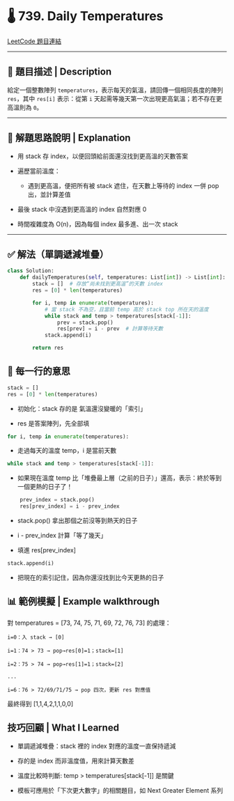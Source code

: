 # 🌡️ 739. Daily Temperatures

[LeetCode 題目連結](https://leetcode.com/problems/daily-temperatures/)

---

## 📘 題目描述 | Description

給定一個整數陣列 `temperatures`，表示每天的氣溫，請回傳一個相同長度的陣列 `res`，其中 `res[i]` 表示：從第 `i` 天起需等幾天第一次出現更高氣溫；若不存在更高溫則為 `0`。

---
## 🧠 解題思路說明 | Explanation
- 用 stack 存 index，以便回頭給前面還沒找到更高溫的天數答案

- 遍歷當前溫度：

    - 遇到更高溫，便把所有被 stack 遮住，在天數上等待的 index 一併 pop 出，並計算差值

- 最後 stack 中沒遇到更高溫的 index 自然對應 0

- 時間複雜度為 O(n)，因為每個 index 最多進、出一次 stack

---

## ✅ 解法（單調遞減堆疊）

```python
class Solution:
    def dailyTemperatures(self, temperatures: List[int]) -> List[int]:
        stack = []  # 存放“尚未找到更高溫”的天數 index
        res = [0] * len(temperatures)

        for i, temp in enumerate(temperatures):
            # 當 stack 不為空，且當前 temp 高於 stack top 所在天的溫度
            while stack and temp > temperatures[stack[-1]]:
                prev = stack.pop()
                res[prev] = i - prev  # 計算等待天數
            stack.append(i)

        return res
```
## 🧠 每一行的意思
```python
stack = []
res = [0] * len(temperatures)
```
- 初始化：stack 存的是 氣溫還沒變暖的「索引」

- res 是答案陣列，先全部填 

```python
for i, temp in enumerate(temperatures):
```
- 走過每天的溫度 temp，i 是當前天數

```python
while stack and temp > temperatures[stack[-1]]:
```
- 如果現在溫度 temp 比「堆疊最上層（之前的日子）」還高，表示：終於等到一個更熱的日子了！

```python
    prev_index = stack.pop()
    res[prev_index] = i - prev_index
```
- stack.pop() 拿出那個之前沒等到熱天的日子

- i - prev_index 計算「等了幾天」

- 填進 res[prev_index]

```python
stack.append(i)
```
- 把現在的索引記住，因為你還沒找到比今天更熱的日子

## 📊 範例模擬 | Example walkthrough
對 temperatures = [73, 74, 75, 71, 69, 72, 76, 73] 的處理：

    i=0：入 stack → [0]

    i=1：74 > 73 → pop→res[0]=1；stack=[1]

    i=2：75 > 74 → pop→res[1]=1；stack=[2]

    ...

    i=6：76 > 72/69/71/75 → pop 四次，更新 res 對應值

最終得到 [1,1,4,2,1,1,0,0]

##  技巧回顧 | What I Learned
- 單調遞減堆疊：stack 裡的 index 對應的溫度一直保持遞減

- 存的是 index 而非溫度值，用來計算天數差

- 溫度比較時判斷: temp > temperatures[stack[-1]] 是關鍵

- 模板可應用於「下次更大數字」的相關題目，如 Next Greater Element 系列